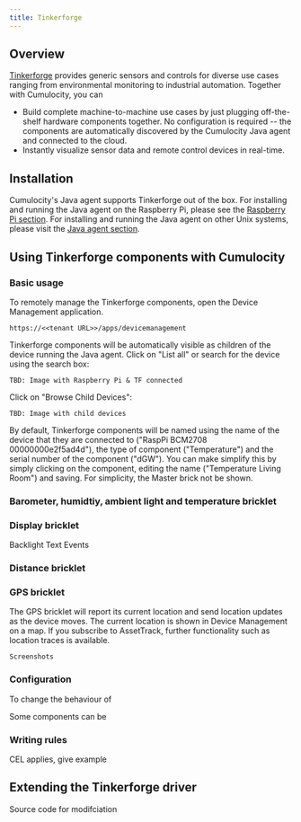```yaml
---
title: Tinkerforge
---
```


## Overview

[Tinkerforge](http://tinkerforge.com) provides generic sensors and controls for diverse use cases ranging from environmental monitoring to industrial automation. Together with Cumulocity, you can

* Build complete machine-to-machine use cases by just plugging off-the-shelf hardware components together. No configuration is required -- the components are automatically discovered by the Cumulocity Java agent and connected to the cloud.
* Instantly visualize sensor data and remote control devices in real-time.

## Installation

Cumulocity's Java agent supports Tinkerforge out of the box. For installing and running the Java agent on the Raspberry Pi, please see the [Raspberry Pi section](raspberry-pi.html). For installing and running the Java agent on other Unix systems, please visit the [Java agent section](java-agent.html).

## Using Tinkerforge components with Cumulocity

### Basic usage

To remotely manage the Tinkerforge components, open the Device Management application. 

	https://<<tenant URL>>/apps/devicemanagement

Tinkerforge components will be automatically visible as children of the device running the Java agent. Click on "List all" or search for the device using the search box:

	TBD: Image with Raspberry Pi & TF connected

Click on "Browse Child Devices":

	TBD: Image with child devices

By default, Tinkerforge components will be named using the name of the device that they are connected to ("RaspPi BCM2708 00000000e2f5ad4d"), the type of component ("Temperature") and the serial number of the component ("dGW"). You can make simplify this by simply clicking on the component, editing the name ("Temperature Living Room") and saving. For simplicity, the Master brick not be shown.

### Barometer, humidtiy, ambient light and temperature bricklet


### Display bricklet

Backlight 
Text
Events


### Distance bricklet


### GPS bricklet

The GPS bricklet will report its current location and send location updates as the device moves. The current location is shown in Device Management on a map. If you subscribe to AssetTrack, further functionality such as location traces is available.

	Screenshots

### Configuration

To change the behaviour of 

Some components can be 

### Writing rules

CEL applies, give example

## Extending the Tinkerforge driver

Source code for modifciation
